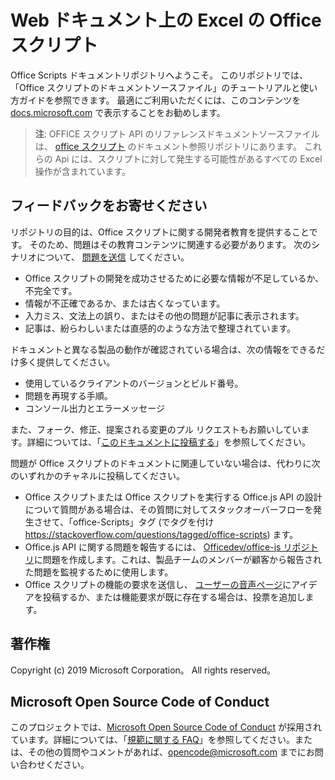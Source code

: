# <a name="office-scripts-in-excel-on-the-web-documentation"></a>Web ドキュメント上の Excel の Office スクリプト

Office Scripts ドキュメントリポジトリへようこそ。 このリポジトリでは、「Office スクリプトのドキュメントソースファイル」のチュートリアルと使い方ガイドを参照できます。 最適にご利用いただくには、このコンテンツを [docs.microsoft.com](https://docs.microsoft.com/office/dev/scripts) で表示することをお勧めします。

> **注**: OFFICE スクリプト API のリファレンスドキュメントソースファイルは、 [office スクリプト](https://github.com/OfficeDev/office-scripts-docs-reference) のドキュメント参照リポジトリにあります。 これらの Api には、スクリプトに対して発生する可能性があるすべての Excel 操作が含まれています。

## <a name="give-us-your-feedback"></a>フィードバックをお寄せください

リポジトリの目的は、Office スクリプトに関する開発者教育を提供することです。 そのため、問題はその教育コンテンツに関連する必要があります。 次のシナリオについて、 [問題を送信](https://github.com/OfficeDev/office-scripts-docs/issues) してください。

- Office スクリプトの開発を成功させるために必要な情報が不足しているか、不完全です。
- 情報が不正確であるか、または古くなっています。
- 入力ミス、文法上の誤り、またはその他の問題が記事に表示されます。
- 記事は、紛らわしいまたは直感的のような方法で整理されています。

ドキュメントと異なる製品の動作が確認されている場合は、次の情報をできるだけ多く提供してください。

- 使用しているクライアントのバージョンとビルド番号。
- 問題を再現する手順。
- コンソール出力とエラーメッセージ

また、フォーク、修正、提案される変更のプル リクエストもお願いしています。詳細については、「[このドキュメントに投稿する](Contributing.md)」を参照してください。

問題が Office スクリプトのドキュメントに関連していない場合は、代わりに次のいずれかのチャネルに投稿してください。

- Office スクリプトまたは Office スクリプトを実行する Office.js API の設計について質問がある場合は、その質問に対してスタックオーバーフローを発生させて、「office-Scripts」タグ (でタグを付け https://stackoverflow.com/questions/tagged/office-scripts) ます。
- Office.js API に関する問題を報告するには、 [Officedev/office-js リポジトリ](https://github.com/OfficeDev/office-js)に問題を作成します。これは、製品チームのメンバーが顧客から報告された問題を監視するために使用します。
- Office スクリプトの機能の要求を送信し、 [ユーザーの音声ページ](https://excel.uservoice.com/forums/274580-excel-for-the-web?category_id=143439)にアイデアを投稿するか、または機能要求が既に存在する場合は、投票を追加します。

## <a name="copyright"></a>著作権

Copyright (c) 2019 Microsoft Corporation。 All rights reserved。

## <a name="microsoft-open-source-code-of-conduct"></a>Microsoft Open Source Code of Conduct

このプロジェクトでは、[Microsoft Open Source Code of Conduct](https://opensource.microsoft.com/codeofconduct/) が採用されています。詳細については、「[規範に関する FAQ](https://opensource.microsoft.com/codeofconduct/faq/)」を参照してください。または、その他の質問やコメントがあれば、[opencode@microsoft.com](mailto:opencode@microsoft.com) までにお問い合わせください。
